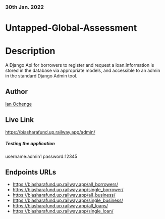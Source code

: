 ### 30th Jan. 2022
# Untapped-Global-Assessment
# Description
A Django Api for borrowers to register and request a loan.Information is stored in the database via appropriate models, and accessible to an
admin in the standard Django Admin tool.

## Author 
[Ian Ochenge](https://github.com/devseme)
 
##  Live Link 
https://biasharafund.up.railway.app/admin/

##### Testing the application 
  username:admin1
  password:12345

## Endpoints URLs 
* https://biasharafund.up.railway.app/all_borrowers/
* https://biasharafund.up.railway.app/single_borrower/
* https://biasharafund.up.railway.app/all_business/
* https://biasharafund.up.railway.app/single_business/
* https://biasharafund.up.railway.app/all_loans/
* https://biasharafund.up.railway.app/single_loan/


